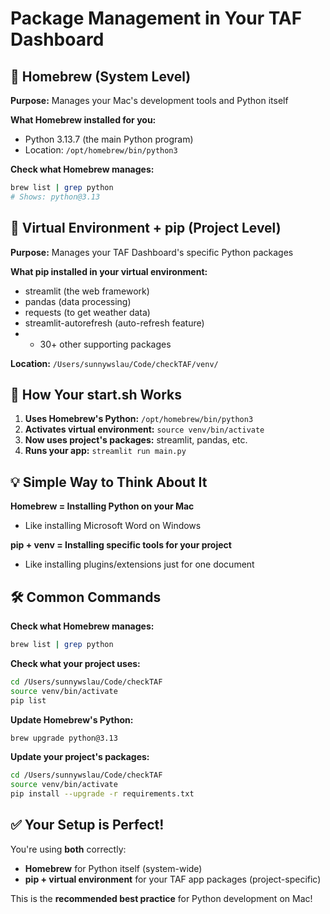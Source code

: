 # Package Management in Your TAF Dashboard

## 🍺 Homebrew (System Level)
**Purpose:** Manages your Mac's development tools and Python itself

**What Homebrew installed for you:**
- Python 3.13.7 (the main Python program)
- Location: `/opt/homebrew/bin/python3`

**Check what Homebrew manages:**
```bash
brew list | grep python
# Shows: python@3.13
```

## 🐍 Virtual Environment + pip (Project Level)  
**Purpose:** Manages your TAF Dashboard's specific Python packages

**What pip installed in your virtual environment:**
- streamlit (the web framework)
- pandas (data processing)
- requests (to get weather data)
- streamlit-autorefresh (auto-refresh feature)
- + 30+ other supporting packages

**Location:** `/Users/sunnywslau/Code/checkTAF/venv/`

## 🔄 How Your start.sh Works

1. **Uses Homebrew's Python:** `/opt/homebrew/bin/python3`
2. **Activates virtual environment:** `source venv/bin/activate`
3. **Now uses project's packages:** streamlit, pandas, etc.
4. **Runs your app:** `streamlit run main.py`

## 💡 Simple Way to Think About It

**Homebrew = Installing Python on your Mac**
- Like installing Microsoft Word on Windows

**pip + venv = Installing specific tools for your project**  
- Like installing plugins/extensions just for one document

## 🛠️ Common Commands

**Check what Homebrew manages:**
```bash
brew list | grep python
```

**Check what your project uses:**
```bash
cd /Users/sunnywslau/Code/checkTAF
source venv/bin/activate  
pip list
```

**Update Homebrew's Python:**
```bash
brew upgrade python@3.13
```

**Update your project's packages:**
```bash
cd /Users/sunnywslau/Code/checkTAF
source venv/bin/activate
pip install --upgrade -r requirements.txt
```

## ✅ Your Setup is Perfect!

You're using **both** correctly:
- **Homebrew** for Python itself (system-wide)  
- **pip + virtual environment** for your TAF app packages (project-specific)

This is the **recommended best practice** for Python development on Mac!
